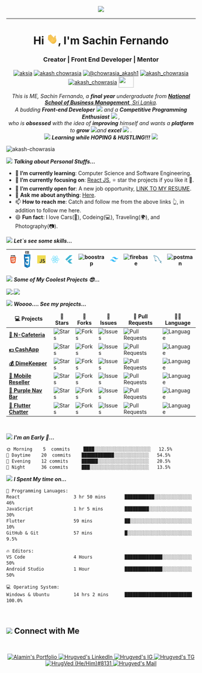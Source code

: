 <p align="center">
  <img src="https://github.com/thompsonemerson/thompsonemerson/raw/master/cover-thompson.png" height="200"/>
</p>
<hr>
<h1 align="center">Hi <img src="https://raw.githubusercontent.com/ABSphreak/ABSphreak/master/gifs/Hi.gif" width="30px">, I'm Sachin Fernando</h1>
<h3 align="center">Creator | Front End Developer | Mentor</h3>
<p align="center">
<a href="https://www.linkedin.com/in/aksia/" target="blank"><img align="center" src="https://cdn.jsdelivr.net/npm/simple-icons@3.0.1/icons/linkedin.svg" alt="aksia" height="30" width="40" /></a>
<a href="https://www.facebook.com/akash.chowrasia.908/" target="blank"><img align="center" src="https://cdn.jsdelivr.net/npm/simple-icons@3.0.1/icons/facebook.svg" alt="akash chowrasia" height="30" width="40" /></a>
<a href="https://www.hackerrank.com/@chowrasia_akash1" target="blank"><img align="center" src="https://cdn.jsdelivr.net/npm/simple-icons@3.0.1/icons/hackerrank.svg" alt="@chowrasia_akash1" height="30" width="40" /></a>
<a href="https://leetcode.com/Akash_Chowrasia/" target="blank"><img align="center" src="https://cdn.jsdelivr.net/npm/simple-icons@3.0.1/icons/leetcode.svg" alt="akash_chowrasia" height="30" width="40" /></a>
<a href="https://auth.geeksforgeeks.org/user/akash_chowrasia/profile" target="blank"><img align="center" src="https://cdn.jsdelivr.net/npm/simple-icons@3.0.1/icons/geeksforgeeks.svg" alt="akash_chowrasia" height="30" width="40" /></a>
 <a href = "mailto: chowrasia.akash08@gmail.com"><img align="center" src="https://simpleicons.org/icons/gmail.svg" height="30" width="40" /></a>
</p>
</p>

<p align="center">
  <em>
    This is ME, Sachin Fernando, a <b>final year</b> undergraduate from <a href="https://www.nsbm.ac.lk/"> <b>National School of Business Management</b>, Sri Lanka</a>. <br>
    A budding <b>Front-end Developer</b> <img src="https://github.com/TheDudeThatCode/TheDudeThatCode/blob/master/Assets/Developer.gif" width="30px"> and a <b>Competitive Programming Enthusiast</b>&nbsp;<img src="https://github.com/TheDudeThatCode/TheDudeThatCode/blob/master/Assets/Designer.gif" width="36px">&nbsp,<br>who is <b>obsessed</b>
    with the idea of <b>improving</b> himself and wants a <b>platform</b> to 
    <b>grow</b> <img src="https://github.com/TheDudeThatCode/TheDudeThatCode/blob/master/Assets/Rocket.gif" width="18px">and 
    <b>excel</b> <img src="https://github.com/TheDudeThatCode/TheDudeThatCode/blob/master/Assets/Medal.gif" width="20px">&nbsp.
  </em> 
  <br>
  <img src="https://media.giphy.com/media/VgCDAzcKvsR6OM0uWg/giphy.gif" width="50" /> <b><i>Learning while HOPING & HUSTLING!!!</i></b> <img src="https://media.giphy.com/media/7j2hfyeVcDtf2/giphy.gif" width="50" />
</p>

<p align="left"> <img src="https://komarev.com/ghpvc/?username=akash-chowrasia&label=Profile%20views&color=0e75b6&style=flat" alt="akash-chowrasia" /> </p>

<img src="https://media.giphy.com/media/ObNTw8Uzwy6KQ/giphy.gif" width="30px">&nbsp;***Talking about Personal Stuffs...***

<ul>
            <li>🌱 <b>I’m currently learning</b>: Computer Science and Software Engineering.</li>
            <li>🎯 <b>I’m currently focusing on</b>: <a href="https://ahmedfathydev.github.io/Problem-Solving/">React JS</a>, ⭐️ star the projects if you like it 🤩.</li>
            <li>🤔 <b>I’m currently open for</b>: A new job opportunity, <a href="www.linkedin.com/in/sachinnishalka">LINK TO MY RESUME</a>.</li>
            <li>💬 <b>Ask me about anything</b>: <a href="www.linkedin.com/in/sachinnishalka">Here</a>.</li>
            <li>📫 <b>How to reach me</b>: Catch and follow me from the above links 👆, in addition to follow me here.</li>
            <li>😄 <b>Fun fact</b>: I love Cars(🚗), Codeing(💻), Traveling(🌍), and Photography(📷).</li>
        </ul>


<img src="https://media.giphy.com/media/ObNTw8Uzwy6KQ/giphy.gif" width="30px">&nbsp;***Let`s see some skills...***

|<img src="https://raw.githubusercontent.com/devicons/devicon/master/icons/html5/html5-original-wordmark.svg" alt="html5" width="40">| <img src="https://raw.githubusercontent.com/devicons/devicon/master/icons/css3/css3-original-wordmark.svg" alt="css3" width="45" height="45"/> | <img src="https://raw.githubusercontent.com/devicons/devicon/master/icons/javascript/javascript-original.svg" width="40"> | <img src="https://github.com/devicons/devicon/blob/master/icons/react/react-original.svg" width=40>| <img src="https://github.com/devicons/devicon/blob/master/icons/flutter/flutter-plain.svg" width=40> |<img src="https://www.vectorlogo.zone/logos/getbootstrap/getbootstrap-icon.svg" alt="boostrap" width="40"> | <img src="https://github.com/devicons/devicon/blob/master/icons/tailwindcss/tailwindcss-original.svg" alt="boostrap" width="40"> | <img src="https://www.vectorlogo.zone/logos/firebase/firebase-icon.svg" alt="firebase" width="40"> | <img src="https://github.com/devicons/devicon/blob/master/icons/mysql/mysql-original.svg" alt="firebase" width="40"> |<img src="https://www.vectorlogo.zone/logos/visualstudio_code/visualstudio_code-icon.svg" alt="postman" width="40"> | 
|:-:|:-:|:-:|:-:|:-:|:-:|:-:|:-:|:-:|:-:|

<img src="https://media.giphy.com/media/ObNTw8Uzwy6KQ/giphy.gif" width="30px">&nbsp;***Some of My Coolest Projects 😎...***

<a href="https://github.com/sachinNishalka/n-cafeteria">
  <!-- Change the `github-readme-stats.anuraghazra1.vercel.app` to `github-readme-stats.vercel.app`  -->
  <img align="center" src="https://github-readme-stats.anuraghazra1.vercel.app/api/pin/?username=sachinNishalka&repo=n-cafeteria&theme=blueberry&hide_border=false" />
</a>
<a href="https://github.com/sachinNishalka/cashApp">
  <!-- Change the `github-readme-stats.anuraghazra1.vercel.app` to `github-readme-stats.vercel.app`  -->
  <img align="center" src="https://github-readme-stats.anuraghazra1.vercel.app/api/pin/?username=sachinNishalka&repo=cashApp&theme=blueberry&hide_border=false" />
</a>  

<br/>

<img src="https://media.giphy.com/media/ObNTw8Uzwy6KQ/giphy.gif" width="30px">&nbsp;***Woooo.... See my projects...***

 
  <table>
    <thead align="center">
      <tr border: none;>
        <td><b>💻 Projects</b></td>
        <td><b>🌟 Stars</b></td>
        <td><b>🍴 Forks</b></td>
        <td><b>🐛 Issues</b></td>
        <td><b>🔔 Pull Requests</b></td>
        <td><b>👨‍💻 Language</b></td>
      </tr>
    </thead>
    <body>
	    <tr>
	    <td><a href="https://github.com/sachinNishalka/n-cafeteria"><b>🍔 N-Cafeteria</b></a></td>
        <td><img alt="Stars" src="https://img.shields.io/github/stars/sachinNishalka/n-cafeteria?style=flat-square&labelColor=343b41"/></td>
        <td><img alt="Forks" src="https://img.shields.io/github/forks/sachinNishalka/n-cafeteria?style=flat-square&labelColor=343b41"/></td>
        <td><img alt="Issues" src="https://img.shields.io/github/issues/sachinNishalka/n-cafeteria?style=flat-square"/></td>
        <td><img alt="Pull Requests" src="https://img.shields.io/github/issues-pr/sachinNishalka/n-cafeteria?style=flat-square"/></td>
        <td><img alt="Language" src="https://img.shields.io/github/languages/top/sachinNishalka/n-cafeteria?style=flat-square"/></td>
      </tr>
    <tr>
	    <td><a href="https://github.com/sachinNishalka/cashApp"><b>💵 CashApp</b></a></td>
        <td><img alt="Stars" src="https://img.shields.io/github/stars/sachinNishalka/cashApp?style=flat-square&labelColor=343b41"/></td>
        <td><img alt="Forks" src="https://img.shields.io/github/forks/sachinNishalka/cashApp?style=flat-square&labelColor=343b41"/></td>
        <td><img alt="Issues" src="https://img.shields.io/github/issues/sachinNishalka/cashApp?style=flat-square"/></td>
        <td><img alt="Pull Requests" src="https://img.shields.io/github/issues-pr/sachinNishalka/cashApp?style=flat-square"/></td>
        <td><img alt="Language" src="https://img.shields.io/github/languages/top/sachinNishalka/cashApp?style=flat-square"/></td>
      </tr>
      <tr>
	    <td><a href="https://github.com/sachinNishalka/DimeKeeper"><b>💰 DimeKeeper</b></a></td>
        <td><img alt="Stars" src="https://img.shields.io/github/stars/sachinNishalka/DimeKeeper?style=flat-square&labelColor=343b41"/></td>
        <td><img alt="Forks" src="https://img.shields.io/github/forks/sachinNishalka/DimeKeeper?style=flat-square&labelColor=343b41"/></td>
        <td><img alt="Issues" src="https://img.shields.io/github/issues/sachinNishalka/DimeKeeper?style=flat-square"/></td>
        <td><img alt="Pull Requests" src="https://img.shields.io/github/issues-pr/sachinNishalka/DimeKeeper?style=flat-square"/></td>
        <td><img alt="Language" src="https://img.shields.io/github/languages/top/sachinNishalka/DimeKeeper?style=flat-square"/></td>
      </tr>
    <tr>
	    <td><a href="https://github.com/sachinNishalka/symfony-mobile-reseller"><b>📱 Mobile Reseller</b></a></td>
        <td><img alt="Stars" src="https://img.shields.io/github/stars/sachinNishalka/symfony-mobile-reseller?style=flat-square&labelColor=343b41"/></td>
        <td><img alt="Forks" src="https://img.shields.io/github/forks/sachinNishalka/symfony-mobile-reseller?style=flat-square&labelColor=343b41"/></td>
        <td><img alt="Issues" src="https://img.shields.io/github/issues/sachinNishalka/symfony-mobile-reseller?style=flat-square"/></td>
        <td><img alt="Pull Requests" src="https://img.shields.io/github/issues-pr/sachinNishalka/symfony-mobile-reseller?style=flat-square"/></td>
        <td><img alt="Language" src="https://img.shields.io/github/languages/top/sachinNishalka/symfony-mobile-reseller?style=flat-square"/></td>
      </tr>
	<tr>
	    <td><a href="https://github.com/sachinNishalka/navbar-tailwind-font_awesome"><b>💜 Purple Nav Bar</b></a></td>
        <td><img alt="Stars" src="https://img.shields.io/github/stars/sachinNishalka/navbar-tailwind-font_awesome?style=flat-square&labelColor=343b41"/></td>
        <td><img alt="Forks" src="https://img.shields.io/github/forks/sachinNishalka/navbar-tailwind-font_awesome?style=flat-square&labelColor=343b41"/></td>
        <td><img alt="Issues" src="https://img.shields.io/github/issues/sachinNishalka/navbar-tailwind-font_awesome?style=flat-square"/></td>
        <td><img alt="Pull Requests" src="https://img.shields.io/github/issues-pr/sachinNishalka/navbar-tailwind-font_awesome?style=flat-square"/></td>
        <td><img alt="Language" src="https://img.shields.io/github/languages/top/sachinNishalka/navbar-tailwind-font_awesome?style=flat-square"/></td>
      </tr>
<tr>
	    <td><a href="https://github.com/sachinNishalka/Flash-Chat-App"><b>💑 Flutter Chatter</b></a></td>
        <td><img alt="Stars" src="https://img.shields.io/github/stars/sachinNishalka/Flash-Chat-App?style=flat-square&labelColor=343b41"/></td>
        <td><img alt="Forks" src="https://img.shields.io/github/forks/sachinNishalka/Flash-Chat-App?style=flat-square&labelColor=343b41"/></td>
        <td><img alt="Issues" src="https://img.shields.io/github/issues/sachinNishalka/Flash-Chat-App?style=flat-square"/></td>
        <td><img alt="Pull Requests" src="https://img.shields.io/github/issues-pr/sachinNishalka/Flash-Chat-App?style=flat-square"/></td>
        <td><img alt="Language" src="https://img.shields.io/github/languages/top/sachinNishalka/Flash-Chat-App?style=flat-square"/></td>
      </tr>
    </body> 
 
  </table>

<br/>  

<img src="https://media.giphy.com/media/ObNTw8Uzwy6KQ/giphy.gif" width="30px">&nbsp;***I'm an Early 🐤...***

```text
🌞 Morning    5  commits     ████░░░░░░░░░░░░░░░░░░░░░   12.5% 
🌆 Daytime    20  commits    ████████████░░░░░░░░░░░░░   54.5% 
🌃 Evening    12 commits     ██████░░░░░░░░░░░░░░░░░░░   20.5% 
🌙 Night      36 commits     ███░░░░░░░░░░░░░░░░░░░░░░   13.5%
```

<img src="https://media.giphy.com/media/ObNTw8Uzwy6KQ/giphy.gif" width="30px">&nbsp;***I Spent My time on...***
```text
💬 Programming Lanuages:
React                    3 hr 50 mins       ███████████░░░░░░░░░░░░░░   46% 
JavaScript               1 hr 5 mins        █████████░░░░░░░░░░░░░░░░   30% 
Flutter                  59 mins            ██░░░░░░░░░░░░░░░░░░░░░░░   10% 
GitHub & Git             57 mins            █░░░░░░░░░░░░░░░░░░░░░░░░   9.5%

🔥 Editors:
VS Code                  4 Hours            ██████████████░░░░░░░░░░░   50% 
Android Studio           1 Hour             ██████████████░░░░░░░░░░░   50%

💻 Operating System:
Windows & Ubuntu         14 hrs 2 mins      █████████████████████████   100.0%
```


<br>

## <img src="https://media.giphy.com/media/LnQjpWaON8nhr21vNW/giphy.gif" width='30'> <b>Connect with Me</b>

 
 
<br>

<p align="center"><!-----Social Accounts------>

<p align="center">
 <a href="">
 <img border="0" alt="Alamin's Portfolio" src="https://img.icons8.com/external-itim2101-lineal-color-itim2101/40/000000/external-resume-business-recruitment-itim2101-lineal-color-itim2101.png">
 </a>

 <a href="https://www.linkedin.com/in/alamin20/">
 
 <img border="0" alt="Hrugved's LinkedIn" src="https://img.icons8.com/doodle/40/000000/linkedin--v2.png"/>
 </a>



 <a href="https://www.instagram.com/">
 <img border="0" alt="Hrugved's IG" src="https://img.icons8.com/?size=40&id=80498&format=png&color=000000"/>
 </a>

 <a href="https://t.me/alamin2me">
 <img border="0" alt="Hrugved's TG" src="https://img.icons8.com/doodle/40/000000/telegram-app.png"/>
 </a>

 <a href="https://discord.com/invite/5RmW6dZKpe6">
 <img border="0" alt="HrugVed (He/Him)#8131" src="https://img.icons8.com/fluent/42/000000/discord-logo.png"/>
 </a>
 <a href="mailto:alamin.contact24@gmail.com">
 <img border="0" alt="Hrugved's Mail" src="https://img.icons8.com/doodle/38/000000/gmail-new.png"/>
 </a>
</p>

<br>








